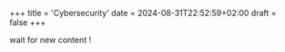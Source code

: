 +++
title = 'Cybersecurity'
date = 2024-08-31T22:52:59+02:00
draft = false
+++

wait for new content !